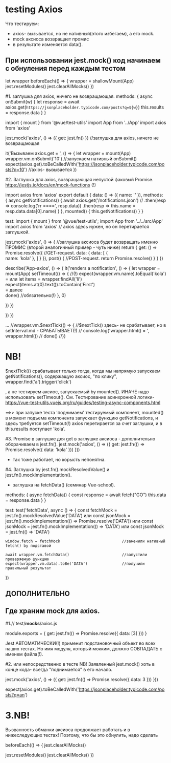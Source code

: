 # testing Axios

Что тестируем:
- axios- вызывается, но не нативный(этого избегаем), а его mock.
- mock аксиоса возвращает промис
- в результате изменяется data().

## При использовании jest.mock() код начинаем с обнуления перед каждым тестом
  let wrapper
  beforeEach(() => {
    wrapper = shallowMount(App)
    jest.resetModules()
    jest.clearAllMocks()
  })
  

#1. заглушка для axios, ничего не возвращающая.
    methods: {
      async onSubmit(w) {
        let response = await axios.get(`https://jsonplaceholder.typicode.com/posts?q=${w}`)
        this.results = response.data
      }
    }

import { mount } from '@vue/test-utils'
import App from '../App'
import axios from 'axios'

jest.mock('axios', () => ({ get: jest.fn() })        //заглушка для axios, ничего не возвращающая

it('Вызываем axios.get = ', () => {
  let wrapper = mount(App)
  wrapper.vm.onSubmit('10')        //запускаем нативный onSubmit()
  expect(axios.get).toBeCalledWith('https://jsonplaceholder.typicode.com/posts?q=10')  //axios- вызывается
})



#2. Заглушка для axios, возвращающая непустой факовый Promise.
https://jestjs.io/docs/en/mock-functions (!)

  import axios from 'axios'
  export default {
    data: () => ({
      name: ''
    }),
    methods: {
      async getNotifications() {
        await axios.get('/notifications.json')
          // .then(resp => console.log('rr ====', resp.data))
          .then(resp => this.name = resp.data.data[0].name)
      }
    },
    mounted() {
      this.getNotifications()
    }
  }

test:
import { mount } from '@vue/test-utils';
import App from '../../src/App'
import axios from 'axios'      // axios здесь нужен, но он перетирается заглушкой.


jest.mock('axios', () => {   //заглушка аксиоса будет возвращать именно ПРОМИС (второй аналогичный пример - чуть ниже)
  return {
    get: () => Promise.resolve({    //GET-request.
      data: {
        data: [
          {          
            name: 'kola'
          },
        ]
      }
    }),
    post() {                       //POST-request.
      return Promise.resolve()
    }
  }
})


describe('App-axios', () => {
  it('renders a notification', () => {
    let wrapper = mount(App)
    setTimeout(() => {                              //(!)
      expect(wrapper.vm.name).toEqual('kola')      
      = или
      let items = wrapper.findAll('li')
      expect(items.at(0).text()).toContain('First')   
      = далее   
      done()        //обязательно(!)
    }, 0)

  })
})

  })
})

...
    //wrapper.vm.$nextTick(() => {        //$nextTick() здесь- не срабатывает, но в setInterval.md - СРАБАТЫВАЕТ(!) 
    //   console.log('wrapper.html() = ', wrapper.html())
    //   done()
    //})

# NB!
$nextTick(() срабатывает только тогда, 
когда мы напрямую запускаем getNotifications(), содержащую аксиос, "по клику",
wrapper.find('a').trigger('click') 

, а не тестируем аксиос, запускаемый by mounted().
ИНАЧЕ надо использовать setTimeout().
См. Тестирование асинхронной логики-
https://vue-test-utils.vuejs.org/ru/guides/testing-async-components.html



==>>
при запуске теста 'поднимаем' тестируемый компонент,
mounted() в момент подъема компонента запускает функцию getNotifications,
и здесь требуется setTimeout(!)
axios перетирается за счет заглушки,
и в this.results поступает 'kola'.




#3. Promise в заглушке для get в заглушке аксиоса - дополнительно оборачиваем в jest.fn().
jest.mock('axios', () => ({
  get: jest.fn(() => Promise.resolve({ data: 'kola' })) 
}))  
- так тоже работает, но корысть непонятна.




#4. Заглушка by jest.fn().mockResolvedValue() и jest.fn().mockImplementation().
- заглушка на fetchData() (семинар Vue-school).

methods: {
    async fetchData() {
      const response = await fetch("GO")
      this.data = response.data
    }
  }
  
test:
test('fetchData', async () => {
    const fetchMock = jest.fn().mockResolvedValue('DATA')
    или
    const jsonMock = jest.fn().mockImplementation(() => Promise.resolve('DATA'))
    или
    const jsonMock = jest.fn().mockImplementation(() => 'DATA')
    или
    const jsonMock = jest.fn(() => 'DATA')
   
    window.fetch = fetchMock                           //заменили нативный fetch() by подставой
    
    await wrapper.vm.fetchData()                       //запустили проверяемую функцию
    expect(wrapper.vm.data).toBe('DATA')               //получили правильный результат
})





## ДОПОЛНИТЕЛЬНО

## Где храним mock для axios.
#1.// test/__mocks__/axios.js

module.exports = {
  get: jest.fn(() => Promise.resolve({ data: [3] }))
}

Jest АВТОМАТИЧЕСКИ(!) применит подстановочный объект во всех наших тестах.
Но имя модуля, который мокким, должно СОВПАДАТЬ с именем файла(!).



#2. или непосредственно в тесте
NB! Заявленный jest.mock() хоть в конце кода- всегда "поднимается" в его начало.

jest.mock('axios', () => ({
  get: jest.fn(() => Promise.resolve({ data: 3 }))
}))

expect(axios.get).toBeCalledWith('https://jsonplaceholder.typicode.com/posts?q=an')



# 3.NB!
Вызванность обманки аксиоса продолжает работать и в нижеследующих тестах!
Поэтому, что бы это обнулить, надо сделать

beforeEach(() => {
  jest.clearAllMocks()
  
  jest.resetModules()
  jest.clearAllMocks()
})





